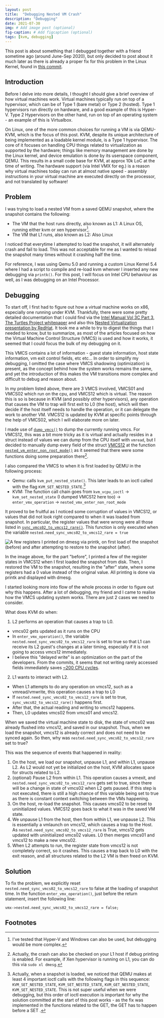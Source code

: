 ```yaml
---
layout: post
title:  "Debugging Nested VM Crash"
description: "Debugging"
date: 2021-07-30
img: # Add image post (optional)
fig-caption: # Add figcaption (optional)
tags: [kvm, debugging]
---
```


This post is about something that I debugged together with a friend sometime ago (around June-Sep 2020), but only decided to post about it much later as there is already a proper fix for this problem in the Linux Kernel, found in <a href="https://github.com/torvalds/linux/commit/d51e1d3f6b4236e0352407d8a63f5c5f71ce193d">this commit</a>.

## Introduction
Before I delve into more details, I thought I should give a brief overview of how virtual machines work. Virtual machines typically run on top of a hypervisor, which can be of Type 1 (bare metal) or Type 2 (hosted). Type 1 hypervisors run directly on hardware, and a good example of this is Hyper-V. Type 2 Hypervisors on the other hand, run on top of an operating system - an example of this is Virtualbox. 

On Linux, one of the more common choices for running a VM is via QEMU-KVM, which is the focus of this post. KVM, despite its unique architecture of being implemented as a loadable kernel module, is a Type 1 hypervisor. The core of it focuses on handling CPU things related to virtualization as supported by the hardware; things like memory management are done by the Linux kernel, and device emulation is done by its userspace component, QEMU. This results in a small code base for KVM, at approx 10k LoC at the time of writing. The hardware support (via Intel VMX for eg.) is a reason why virtual machines today can run at almost native speed - assembly instructions in your virtual machine are executed directly on the processor, and not translated by software!

## Problem

I was trying to load a nested VM from a saved QEMU snapshot, where the snapshot contains the following:
- The VM that the host runs directly, also known as L1: A Linux OS, running either kvm or xen hypervisor[^1].
- The VM that L1 runs, also known as L2: Also Linux

I noticed that everytime I attempted to load the snapshot, it will alternately crash and fail to load. This was not acceptable for me as I wanted to reload the snapshot many times without it crashing half the time.

For reference, I was using Qemu 5.0 and running a custom Linux Kernel 5.4 where I had a script to compile and re-load kvm whenver I inserted any new debugging via `printk()`. For this post, I will focus on Intel CPU behaviour as well, as I was debugging on an Intel Processor.

[^1]: I've tested that Hyper-V and Windows can also be used, but debugging would be more complex.

## Debugging

To start off, I first had to figure out how a virtual machine works on x86, especially one running under KVM. Thankfully, there were some pretty detailed documentation that I could find via the <a href="https://www.intel.com/content/dam/www/public/us/en/documents/manuals/64-ia-32-architectures-software-developer-vol-3c-part-3-manual.pdf">Intel Manual Vol 3C Part 3</a>, <a href="https://www.usenix.org/legacy/events/osdi10/tech/full_papers/Ben-Yehuda.pdf">The Turtles Project whitepaper</a> and also this <a href="https://www.linux-kvm.org/images/3/33/02x03-NestedVirtualization.pdf">Nested Virtualization presentation by RedHat</a>. It took me a while to try to digest the things that I needed to know, but to summarize, as most of the articles focused on how the Virtual Machine Control Structure (VMCS) is used and how it works, it seemed that I could focus the bulk of my debugging on  it. 

This VMCS contains a lot of information - guest state information, host state information, vm exit control fields, etc etc... In order to simplify my debugging, I omitted the case where VMCS shadowing (optimization) is present, as the concept behind how the system works remains the same, and yet the introduction of this makes the VM transitions more complex and difficult to debug and reason about.

In my problem listed above, there are 3 VMCS involved, VMCS01 and VMCS02 which run on the cpu, and VMCS12 which is virtual. The reason this is so is because in KVM (and possibly other hypervisors), any operation that causes the VM to trap will first exit to L0 (the host), which will then decide if the host itself needs to handle the operation, or it can delegate the work to another VM. VMCS12 is updated by KVM at specific points through the help of VMCS02, which I will elaborate more on later. 

I made use of <a href="https://github.com/torvalds/linux/blob/861deac3b092f37b2c5e6871732f3e11486f7082/arch/x86/kvm/vmx/vmx.c#L6224">`dump_vmcs()`</a> to dump the currently running vmcs. For VMCS12, this was a bit more tricky as it is virtual and actually resides in a struct instead of values we can dump from the CPU itself with `vmread`, but I decided to manually dump every field of the struct <a href="https://github.com/torvalds/linux/blob/861deac3b092f37b2c5e6871732f3e11486f7082/arch/x86/kvm/vmx/vmcs12.h#L27">VMCS12</a> at the function <a href="https://github.com/torvalds/linux/blob/6ee1d745b7c9fd573fba142a2efdad76a9f1cb04/arch/x86/kvm/vmx/nested.c#L3307">`nested_vm_enter_non_root_mode()`</a> as it seemed that there were some functions doing some preparation there[^2].

[^2]: Actually, the crash can also be checked on your L1 host if debug printing is enabled. For example, if Xen hypervisor is running on L1, you can do this via `sudo xl dmesg`.


I also compared the VMCS to when it is first loaded by QEMU in the following process:
- Qemu: calls `kvm_put_nested_state()`. This later leads to an ioctl called with the flag `KVM_SET_NESTED_STATE`.[^3]
- KVM: The function call chain goes from `kvm_vcpu_ioctl` -> `kvm_set_nested_state` (I dumped VMCS12 here too) -> `enter_vmx_operation` -> `nested_vmx_enter_non_root_mode`

[^3]:  Actually, when a snapshot is loaded, we noticed that QEMU makes at least 4 important ioctl calls with the following flags in this sequence: `KVM_SET_NESTED_STATE`, `KVM_SET_NESTED_STATE`, `KVM_GET_NESTED_STATE`, `KVM_SET_NESTED_STATE`. This is not super useful when we were debugging, but this order of ioctl execution is important for why the solution committed at the start of this post works - as the fix was implemented in the functions related to the GET, the GET has to happen before a SET .

It proved to be fruitful as I noticed some corruption of values in VMCS12, or values that did not look right compared to when it was loaded from snapshot. In particular, the register values that were wrong were all those listed in <a href="https://github.com/torvalds/linux/blob/6ee1d745b7c9fd573fba142a2efdad76a9f1cb04/arch/x86/kvm/vmx/nested.c#L3963">`sync_vmcs02_to_vmcs12_rare()`</a>. This function is only executed when the variable `nested.need_sync_vmcs02_to_vmcs12_rare = true`


![A few registers I printed on dmesg via printk, on first load of the snapshot (before) and after attempting to restore to the snapshot (after).]({{site.baseurl}}/assets/img/registers01.jpg)

In the image above, for the part "before", I printed a few of the register states in VMCS12 when I first loaded the snapshot from disk. Then, I restored the VM to the snapshot, resulting in the "after" state, where some registers had a 0 value instead of the original value. All printing is done via printk and displayed with dmesg.

I started looking more into flow of the whole process in order to figure out why this happens. After a lot of debugging, my friend and I came to realise how the VMCS updating system works. There are just 2 cases we need to consider.

What does KVM do when: 
1. L2 performs an operation that causes a trap to L0. 
- vmcs02 gets updated as it runs on the CPU
- In `enter_vmx_operation()`, the variable  `nested.need_sync_vmcs02_to_vmcs12_rare` is set to true so that L1 can receive its L2 guest's changes at a later timing, especially if it is not going to access vmcs12 immediately.
- I believe this "delayed write" is an optimization on the part of the developers. From the commits, it seems that not writing rarely accessed fields immediately saves <a href="https://github.com/torvalds/linux/commit/7952d769c29caac4fb51c1f0f0c12434c805b127">~200 CPU cycles</a>.

2. L1 wants to interact with L2.
- When L1 attempts to do any operation on vmcs12, such as a vmread/vmwrite, this operation causes a trap to L0
- If `nested.need_sync_vmcs02_to_vmcs12_rare` is set to true, `sync_vmcs02_to_vmcs12_rare()` happens first. 
- After that, the actual reading and writing to vmcs12 happens.
- Then, L0 updates vmcs02 from vmcs01 and vmcs12.

When we saved the virtual machine state to disk, the state of vmcs02 was already flushed into vmcs12, and saved in our snapshot. Thus, when we load the snapshot, vmcs12 is already correct and does not need to be synced again. So then, why was `nested.need_sync_vmcs02_to_vmcs12_rare` set to true?

This was the sequence of events that happened in reality:
1. On the host, we load our snapshot, unpause L1, and within L1, unpause L2. As L2 would not yet be initialized on the host, KVM allocates space for structs related to L2. 
2. (optional) Pause L2 from within L1. This operation causes a vmexit, and `nested.need_sync_vmcs02_to_vmcs12_rare` gets set to true, since there will be a change in state of vmcs02 when L2 gets paused. If this step is not executed, there is still a high chance of this variable being set to true as there is constant context switching between the VMs happening.
3. On the host, re-load the snapshot. This causes vmcs02 to be reset to uninitialized values. VMCS12 goes back to what it was in the saved VM state.
4. We unpause L1 from the host, then from within L1, we unpause L2. This is essentially a vmlaunch on vmcs12, which causes a trap to the Host. As `nested.need_sync_vmcs02_to_vmcs12_rare` is True, vmcs12 gets updated with uninitialized vmcs02 values. L0 then merges vmcs01 and vmcs12 to make a new vmcs02.
5. When L2 attempts to run, the register state from vmcs12 is not completely correct, so it crashes. This causes a trap back to L0 with the exit reason, and all structures related to the L2 VM is then freed on KVM.

## Solution

To fix the problem, we explicitly reset `nested.need_sync_vmcs02_to_vmcs12_rare` to false at the loading of snapshot time. 
In the function `enter_vmx_operation()`, just before the return statement, insert the following line: 

```
vmx->nested.need_sync_vmcs02_to_vmcs12_rare = false;
```

## Footnotes